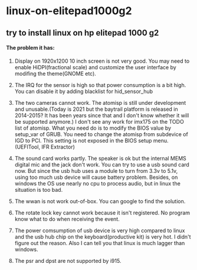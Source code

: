# linux-on-elitepad1000g2
## try to install linux on hp elitepad 1000 g2

#### The problem it has:
1. Display on 1920x1200 10 inch screen is not very good. You may need to enable HiDPI(fractional scale) and customize the user interface by modifing the theme(GNOME etc).

2. The IRQ for the sensor is high so that power consumption is a bit high. You can disable it by adding blacklist for hid_sensor_hub

3. The two cameras cannot work. The atomisp is still under development and unusable.(Today is 2021 but the baytrail platform is released in 2014-2015? It has been years since that and I don't know whether it will be supported anymore.) I don't see any work for imx175 on the TODO list of atomisp.
What you need do is to modify the BIOS value by setup_var of GRUB. You need to change the atomisp from subdevice of IGD to PCI. This setting is not exposed in the BIOS setup menu.(UEFITool, IFR Extractor)

4. The sound card works partly. The speaker is ok but the internal MEMS digital mic and the jack don't work. You can try to use a usb sound card now. But since the usb hub uses a module to turn from 3.3v to 5.1v, using too much usb device will cause battery problem. Besides, on windows the OS use nearly no cpu to process audio, but in linux the situation is too bad.

5. The wwan is not work out-of-box. You can google to find the solution.

6. The rotate lock key cannot work because it isn't registered. No program know what to do when receiving the event.

7. The power comsumption of usb device is very high compared to linux and the usb hub chip on the keyboard(productive kit) is very hot. I didn't figure out the reason. Also I can tell you that linux is much lagger than windows.

8. The psr and dpst are not supported by i915.
